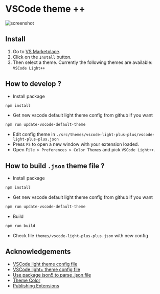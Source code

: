 # VSCode theme ++

![screenshot](https://i0.wp.com/s1.uphinh.org/2021/05/15/Screen-Shot-2021-05-15-at-15.44.34.png)


## Install

1. Go to [VS Marketplace](https://marketplace.visualstudio.com/items?itemName=kytosai.vscode-light-plus-plus).
2. Click on the `Install` button.
3. Then select a theme. Currently the following themes are available: `VSCode Light++`

## How to develop ?

- Install package

```sh
npm install
```

- Get new vscode default light theme config from github if you want 

```sh
npm run update-vscode-default-theme
```

- Edit config theme in `./src/themes/vscode-light-plus-plus/vscode-light-plus-plus.json` 
- Press `F5` to open a new window with your extension loaded.
- Open `File > Preferences > Color Themes` and pick `VSCode Light++`.

## How to build `.json` theme file ?

- Install package

```sh
npm install
```

- Get new vscode default light theme config from github if you want 

```sh
npm run update-vscode-default-theme
```

- Build

```sh
npm run build
```

- Check file `themes/vscode-light-plus-plus.json` with new config

## Acknowledgements

- [VSCode light theme config file](https://github.com/microsoft/vscode/blob/main/extensions/theme-defaults/themes/light_vs.json)
- [VSCode light+ theme config file](https://github.com/microsoft/vscode/blob/main/extensions/theme-defaults/themes/light_plus.json)
- [Use package json5 to parse .json file](https://github.com/json5/json5)
- [Theme Color](https://code.visualstudio.com/api/references/theme-color)
- [Publishing Extensions](https://code.visualstudio.com/api/working-with-extensions/publishing-extension)